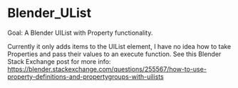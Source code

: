 # Blender_UList
Goal: A Blender UIList with Property functionality.

Currently it only adds items to the UIList element, I have no idea how to take Properties and pass their values to an execute function. See this Blender Stack Exchange post for more info: https://blender.stackexchange.com/questions/255567/how-to-use-property-definitions-and-propertygroups-with-uilists
